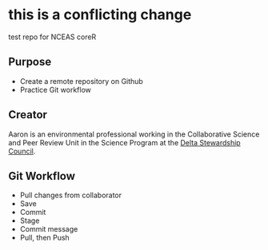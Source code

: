 # this is a conflicting change
test repo for NCEAS coreR

## Purpose
* Create a remote repository on Github 
* Practice Git workflow

## Creator
Aaron is an environmental professional working in the Collaborative Science and Peer Review Unit in the Science Program at the [Delta Stewardship Council](https://deltacouncil.ca.gov/). 

## Git Workflow
- Pull changes from collaborator  
- Save  
- Commit  
- Stage  
- Commit message  
- Pull, then Push
